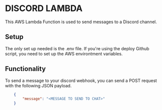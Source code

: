 # DISCORD LAMBDA

This AWS Lambda Function is used to send messages to a Discord channel.

## Setup

The only set up needed is the .env file. If you're using the deploy Github script, you need to set up the AWS environtment variables.

## Functionality

To send a message to your discord webhook, you can send a POST request with the following JSON payload.

```json
    {
        "message": "<MESSAGE TO SEND TO CHAT>"
    }
```
